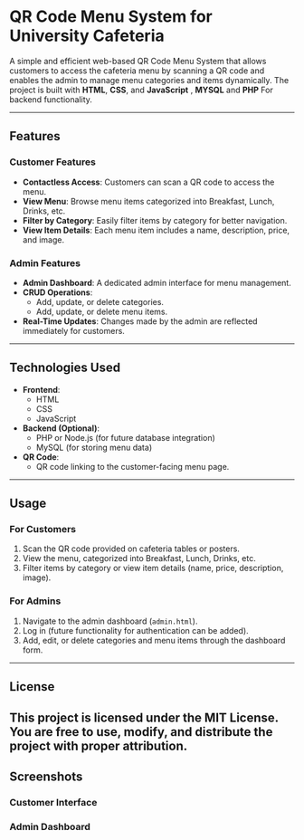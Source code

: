# **QR Code Menu System for University Cafeteria**

A simple and efficient web-based QR Code Menu System that allows customers to access the cafeteria menu by scanning a QR code and enables the admin to manage menu categories and items dynamically. The project is built with **HTML**, **CSS**, and **JavaScript** , **MYSQL** and **PHP** For  backend functionality.

---

## **Features**

### **Customer Features**
- **Contactless Access**: Customers can scan a QR code to access the menu.
- **View Menu**: Browse menu items categorized into Breakfast, Lunch, Drinks, etc.
- **Filter by Category**: Easily filter items by category for better navigation.
- **View Item Details**: Each menu item includes a name, description, price, and image.

### **Admin Features**
- **Admin Dashboard**: A dedicated admin interface for menu management.
- **CRUD Operations**: 
  - Add, update, or delete categories.
  - Add, update, or delete menu items.
- **Real-Time Updates**: Changes made by the admin are reflected immediately for customers.

---

## **Technologies Used**
- **Frontend**:
  - HTML
  - CSS
  - JavaScript
- **Backend (Optional)**:
  - PHP or Node.js (for future database integration)
  - MySQL (for storing menu data)
- **QR Code**:
  - QR code linking to the customer-facing menu page.
---
## **Usage**

### **For Customers**
1. Scan the QR code provided on cafeteria tables or posters.
2. View the menu, categorized into Breakfast, Lunch, Drinks, etc.
3. Filter items by category or view item details (name, price, description, image).

### **For Admins**
1. Navigate to the admin dashboard (`admin.html`).
2. Log in (future functionality for authentication can be added).
3. Add, edit, or delete categories and menu items through the dashboard form.
---
## **License**
This project is licensed under the MIT License. You are free to use, modify, and distribute the project with proper attribution.
---
## **Screenshots**
### **Customer Interface**
### **Admin Dashboard**

